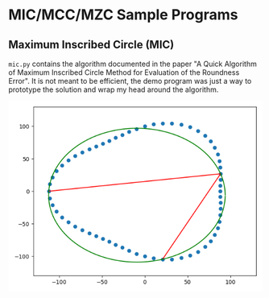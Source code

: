 
# MIC/MCC/MZC Sample Programs

## Maximum Inscribed Circle (MIC)

`mic.py` contains the algorithm documented in the paper "A Quick
Algorithm of Maximum Inscribed Circle Method for Evaluation of the
Roundness Error". It is not meant to be efficient, the demo program
was just a way to prototype the solution and wrap my head around the
algorithm.

![mic_generation.gif](mic_generation.gif)

